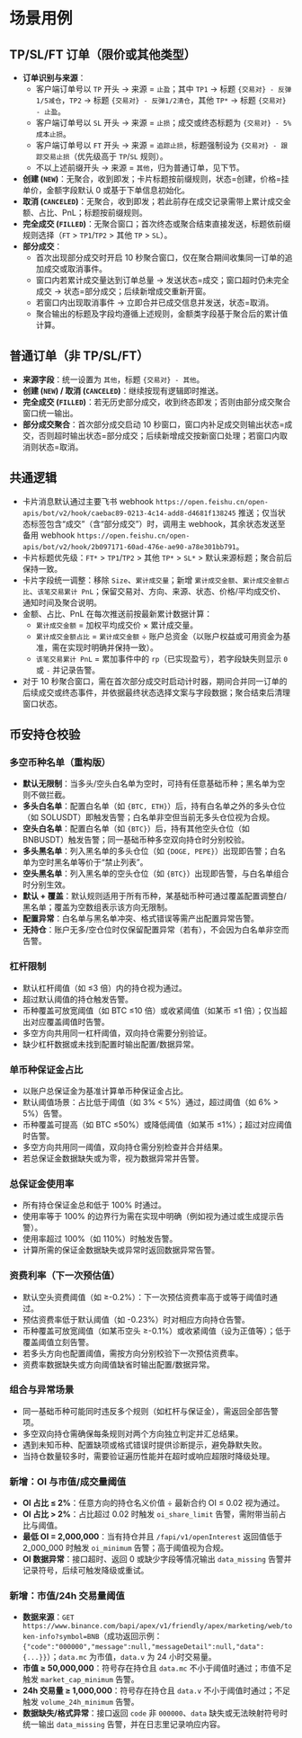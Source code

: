 # 场景用例

## TP/SL/FT 订单（限价或其他类型）

- **订单识别与来源**：
  - 客户端订单号以 `TP` 开头 → 来源 = `止盈`；其中 `TP1` → 标题 `{交易对} - 反弹1/5减仓`，`TP2` → 标题 `{交易对} - 反弹1/2清仓`，其他 `TP*` → 标题 `{交易对} - 止盈`。
  - 客户端订单号以 `SL` 开头 → 来源 = `止损`；成交或终态标题为 `{交易对} - 5%成本止损`。
  - 客户端订单号以 `FT` 开头 → 来源 = `追踪止损`，标题强制设为 `{交易对} - 跟踪交易止损`（优先级高于 `TP`/`SL` 规则）。
  - 不以上述前缀开头 → 来源 = `其他`，归为普通订单，见下节。
- **创建 (`NEW`)**：无聚合，收到即发；卡片标题按前缀规则，状态=创建，价格=挂单价，金额字段默认 0 或基于下单信息初始化。
- **取消 (`CANCELED`)**：无聚合，收到即发；若此前存在成交记录需带上累计成交金额、占比、PnL；标题按前缀规则。
- **完全成交 (`FILLED`)**：无聚合窗口；首次终态或聚合结束直接发送，标题依前缀规则选择（`FT` > `TP1`/`TP2` > 其他 `TP` > `SL`）。
- **部分成交**：
  - 首次出现部分成交时开启 10 秒聚合窗口，仅在聚合期间收集同一订单的追加成交或取消事件。
  - 窗口内若累计成交量达到订单总量 → 发送状态=成交；窗口超时仍未完全成交 → 状态=部分成交；后续新增成交重新开窗。
  - 若窗口内出现取消事件 → 立即合并已成交信息并发送，状态=取消。
  - 聚合输出的标题及字段均遵循上述规则，金额类字段基于聚合后的累计值计算。

## 普通订单（非 TP/SL/FT）

- **来源字段**：统一设置为 `其他`，标题 `{交易对} - 其他`。
- **创建 (`NEW`) / 取消 (`CANCELED`)**：继续按现有逻辑即时推送。
- **完全成交 (`FILLED`)**：若无历史部分成交，收到终态即发；否则由部分成交聚合窗口统一输出。
- **部分成交聚合**：首次部分成交启动 10 秒窗口，窗口内补足成交则输出状态=成交，否则超时输出状态=部分成交；后续新增成交按新窗口处理；若窗口内取消则状态=取消。

## 共通逻辑

- 卡片消息默认通过主要飞书 webhook `https://open.feishu.cn/open-apis/bot/v2/hook/caebac89-0213-4c14-add8-d4681f138245` 推送；仅当状态标签包含“成交”（含“部分成交”）时，调用主 webhook，其余状态发送至备用 webhook `https://open.feishu.cn/open-apis/bot/v2/hook/2b097171-60ad-476e-ae90-a78e301bb791`。
- 卡片标题优先级：`FT*` > `TP1`/`TP2` > 其他 `TP*` > `SL*` > 默认来源标题；聚合前后保持一致。
- 卡片字段统一调整：移除 `Size`、`累计成交量`；新增 `累计成交金额`、`累计成交金额占比`、`该笔交易累计 PnL`；保留交易对、方向、来源、状态、价格/平均成交价、通知时间及聚合说明。
- 金额、占比、PnL 在每次推送前按最新累计数据计算：
  - `累计成交金额` = 加权平均成交价 × 累计成交量。
  - `累计成交金额占比` = `累计成交金额` ÷ 账户总资金（以账户权益或可用资金为基准，需在实现时明确并保持一致）。
  - `该笔交易累计 PnL` = 累加事件中的 `rp`（已实现盈亏），若字段缺失则显示 `0` 或 `-` 并记录告警。
- 对于 10 秒聚合窗口，需在首次部分成交时启动计时器，期间合并同一订单的后续成交或终态事件，并依据最终状态选择文案与字段数据；聚合结束后清理窗口状态。

## 币安持仓校验

### 多空币种名单（重构版）

- **默认无限制**：当多头/空头白名单为空时，可持有任意基础币种；黑名单为空则不做拦截。
- **多头白名单**：配置白名单（如 `{BTC, ETH}`）后，持有白名单之外的多头仓位（如 SOLUSDT）即触发告警；白名单非空但当前无多头仓位视为合规。
- **空头白名单**：配置白名单（如 `{BTC}`）后，持有其他空头仓位（如 BNBUSDT）触发告警；同一基础币种多空双向持仓时分别校验。
- **多头黑名单**：列入黑名单的多头仓位（如 `{DOGE, PEPE}`）出现即告警；白名单为空时黑名单等价于“禁止列表”。
- **空头黑名单**：列入黑名单的空头仓位（如 `{BTC}`）出现即告警，与白名单组合时分别生效。
- **默认 + 覆盖**：默认规则适用于所有币种，某基础币种可通过覆盖配置调整白/黑名单；覆盖为空数组表示该方向无限制。
- **配置异常**：白名单与黑名单冲突、格式错误等需产出配置异常告警。
- **无持仓**：账户无多/空仓位时仅保留配置异常（若有），不会因为白名单非空而告警。

### 杠杆限制

- 默认杠杆阈值（如 ≤3 倍）内的持仓视为通过。
- 超过默认阈值的持仓触发告警。
- 币种覆盖可放宽阈值（如 BTC ≤10 倍）或收紧阈值（如某币 ≤1 倍）；仅当超出对应覆盖阈值时告警。
- 多空方向共用同一杠杆阈值，双向持仓需要分别验证。
- 缺少杠杆数据或未找到配置时输出配置/数据异常。

### 单币种保证金占比

- 以账户总保证金为基准计算单币种保证金占比。
- 默认阈值场景：占比低于阈值（如 3% < 5%）通过，超过阈值（如 6% > 5%）告警。
- 币种覆盖可提高（如 BTC ≤50%）或降低阈值（如某币 ≤1%）；超过对应阈值时告警。
- 多空方向共用同一阈值，双向持仓需分别检查并合并结果。
- 若总保证金数据缺失或为零，视为数据异常并告警。

### 总保证金使用率

- 所有持仓保证金总和低于 100% 时通过。
- 使用率等于 100% 的边界行为需在实现中明确（例如视为通过或生成提示告警）。
- 使用率超过 100%（如 110%）时触发告警。
- 计算所需的保证金数据缺失或异常时返回数据异常告警。

### 资费利率（下一次预估值）

- 默认空头资费阈值（如 ≥-0.2%）：下一次预估资费率高于或等于阈值时通过。
- 预估资费率低于默认阈值（如 -0.23%）时对相应方向持仓告警。
- 币种覆盖可放宽阈值（如某币空头 ≥-0.1%）或收紧阈值（设为正值等）；低于覆盖阈值立刻告警。
- 若多头方向也配置阈值，需按方向分别校验下一次预估资费率。
- 资费率数据缺失或方向阈值缺省时输出配置/数据异常。

### 组合与异常场景

- 同一基础币种可能同时违反多个规则（如杠杆与保证金），需返回全部告警项。
- 多空双向持仓需确保每条规则对两个方向独立判定并汇总结果。
- 遇到未知币种、配置缺项或格式错误时提供诊断提示，避免静默失败。
- 当持仓数量较多时，需要验证遍历性能并在超时或响应超限时降级处理。

### 新增：OI 与市值/成交量阈值

- **OI 占比 ≤ 2%**：任意方向的持仓名义价值 ÷ 最新合约 OI ≤ 0.02 视为通过。
- **OI 占比 > 2%**：占比超过 0.02 时触发 `oi_share_limit` 告警，需附带当前占比与阈值。
- **最低 OI = 2,000,000**：当有持仓并且 `/fapi/v1/openInterest` 返回值低于 2_000_000 时触发 `oi_minimum` 告警；高于阈值视为合规。
- **OI 数据异常**：接口超时、返回 0 或缺少字段等情况输出 `data_missing` 告警并记录符号，后续可触发降级或重试。

### 新增：市值/24h 交易量阈值

- **数据来源**：`GET https://www.binance.com/bapi/apex/v1/friendly/apex/marketing/web/token-info?symbol=BNB`（成功返回示例：`{"code":"000000","message":null,"messageDetail":null,"data":{...}}`）；`data.mc` 为市值，`data.v` 为 24 小时交易量。
- **市值 ≥ 50,000,000**：符号存在持仓且 `data.mc` 不小于阈值时通过；市值不足触发 `market_cap_minimum` 告警。
- **24h 交易量 ≥ 1,000,000**：符号存在持仓且 `data.v` 不小于阈值时通过；不足触发 `volume_24h_minimum` 告警。
- **数据缺失/格式异常**：接口返回 `code` 非 `000000`、`data` 缺失或无法映射符号时统一输出 `data_missing` 告警，并在日志里记录响应内容。
